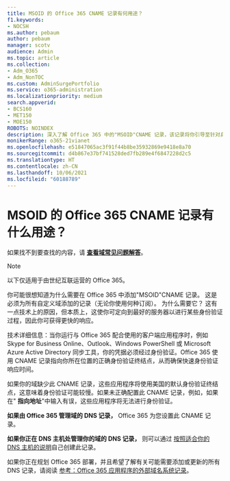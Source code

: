```yaml
---
title: MSOID 的 Office 365 CNAME 记录有何用途？
f1.keywords:
- NOCSH
ms.author: pebaum
author: pebaum
manager: scotv
audience: Admin
ms.topic: article
ms.collection:
- Adm_O365
- Adm_NonTOC
ms.custom: AdminSurgePortfolio
ms.service: o365-administration
ms.localizationpriority: medium
search.appverid:
- BCS160
- MET150
- MOE150
ROBOTS: NOINDEX
description: 深入了解 Office 365 中的"MSOID"CNAME 记录，该记录将你引导至针对身份验证过程的最佳服务器，以便你获得更快的响应。
monikerRange: o365-21vianet
ms.openlocfilehash: e51847065ac3f91f44b8be35932869e9418e8a70
ms.sourcegitcommit: d4b867e37bf741528ded7fb289e4f6847228d2c5
ms.translationtype: HT
ms.contentlocale: zh-CN
ms.lasthandoff: 10/06/2021
ms.locfileid: "60188789"
---
```

# <a name="whats-the-purpose-of-the-office-365-cname-record-for-msoid"></a>MSOID 的 Office 365 CNAME 记录有什么用途？

 如果找不到要查找的内容，请 **[查看域常见问题解答](../setup/domains-faq.yml)**。 
> [!NOTE]
> 以下仅适用于由世纪互联运营的 Office 365。
  
你可能很想知道为什么需要在 Office 365 中添加"MSOID"CNAME 记录。 这是必须为所有自定义域添加的记录（无论你使用何种订阅）。 为什么需要它？ 这有一点技术上的原因，但本质上，这使你可定向到最好的服务器以进行某些身份验证过程，因此你可获得更快的响应。
  
技术详细信息：当你运行与 Office 365 配合使用的客户端应用程序时，例如 Skype for Business Online、Outlook、Windows PowerShell 或 Microsoft Azure Active Directory 同步工具，你的凭据必须经过身份验证。Office 365 使用 CNAME 记录指向你所在位置的正确身份验证终结点，从而确保快速身份验证响应时间。
  
如果你的域缺少此 CNAME 记录，这些应用程序将使用美国的默认身份验证终结点，这意味着身份验证可能较慢。如果未正确配置此 CNAME 记录，例如，如果在" **指向地址**"中输入有误，这些应用程序将无法进行身份验证。
  
 **如果由 Office 365 管理域的 DNS 记录，** Office 365 为您设置此 CNAME 记录。 
  
 **如果你正在 DNS 主机处管理你的域的 DNS 记录，** 则可以通过 [按照适合你的 DNS 主机的说明](../get-help-with-domains/create-dns-records-at-any-dns-hosting-provider.md)自己创建此记录。
  
如果你正在规划 Office 365 部署，并且希望了解有关可能需要添加或更新的所有 DNS 记录，请阅读 [参考：Office 365 应用程序的外部域名系统记录](../../enterprise/external-domain-name-system-records.md)。
